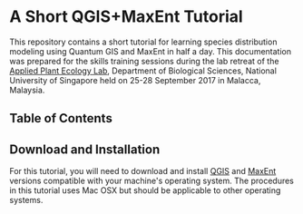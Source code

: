 # A Short QGIS+MaxEnt Tutorial
This repository contains a short tutorial for learning species distribution modeling using Quantum GIS and MaxEnt in half a day. This documentation was prepared for the skills training sessions during the lab retreat of the [Applied Plant Ecology Lab](https://www.appliedplantecology.org), Department of Biological Sciences, National University of Singapore held on 25-28 September 2017 in Malacca, Malaysia.

## Table of Contents


## Download and Installation
For this tutorial, you will need to download and install [QGIS](http://www.qgis.org/en/site/forusers/download.html) and [MaxEnt](https://biodiversityinformatics.amnh.org/open_source/maxent/) versions compatible with your machine's operating system. The procedures in this tutorial uses Mac OSX but should be applicable to other operating systems.  
